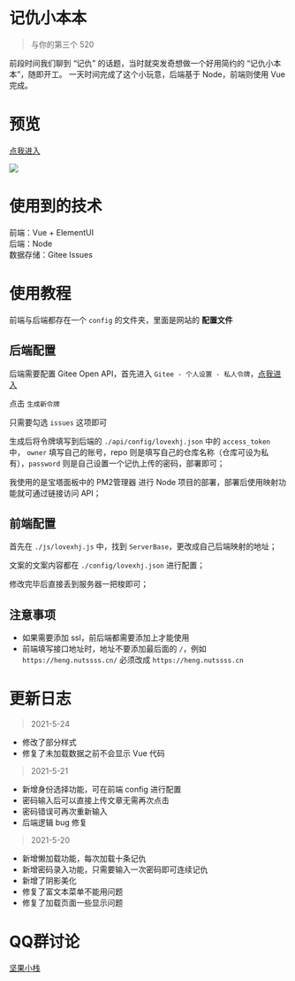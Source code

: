 # 记仇小本本

> 与你的第三个 520

前段时间我们聊到 “记仇” 的话题，当时就突发奇想做一个好用简约的 “记仇小本本”，随即开工。
一天时间完成了这个小玩意，后端基于 Node，前端则使用 Vue 完成。

# 预览

[点我进入](https://heng.n0ts.cn/)

![](https://cdn.nutssss.cn/wp-content/uploads/2021/05/1621480993-Snipaste_2021-05-20_11-17-37.png)

# 使用到的技术

前端：Vue + ElementUI  
后端：Node  
数据存储：Gitee Issues

# 使用教程

前端与后端都存在一个 `config` 的文件夹，里面是网站的 **配置文件**

## 后端配置

后端需要配置 Gitee Open API，首先进入 `Gitee - 个人设置 - 私人令牌`，[点我进入](https://gitee.com/profile/personal_access_tokens)

点击 `生成新令牌`

只需要勾选 `issues` 这项即可

生成后将令牌填写到后端的 `./api/config/lovexhj.json` 中的 `access_token` 中，
`owner` 填写自己的账号，repo 则是填写自己的仓库名称（仓库可设为私有），`password` 则是自己设置一个记仇上传的密码，部署即可；

我使用的是宝塔面板中的 PM2管理器 进行 Node 项目的部署，部署后使用映射功能就可通过链接访问 API；

## 前端配置

首先在 `./js/lovexhj.js` 中，找到 `ServerBase`，更改成自己后端映射的地址；

文案的文案内容都在 `./config/lovexhj.json` 进行配置；

修改完毕后直接丢到服务器一把梭即可；

## 注意事项

+ 如果需要添加 ssl，前后端都需要添加上才能使用
+ 前端填写接口地址时，地址不要添加最后面的 `/`，例如 `https://heng.nutssss.cn/` 必须改成 `https://heng.nutssss.cn`

# 更新日志

> 2021-5-24

+ 修改了部分样式
+ 修复了未加载数据之前不会显示 Vue 代码

> 2021-5-21

+ 新增身份选择功能，可在前端 config 进行配置
+ 密码输入后可以直接上传文章无需再次点击
+ 密码错误可再次重新输入
+ 后端逻辑 bug 修复

> 2021-5-20

+ 新增懒加载功能，每次加载十条记仇
+ 新增密码录入功能，只需要输入一次密码即可连续记仇
+ 新增了阴影美化
+ 修复了富文本菜单不能用问题
+ 修复了加载页面一些显示问题

# QQ群讨论

[坚果小栈](https://jq.qq.com/?_wv=1027&k=Mh7ah6Dd)